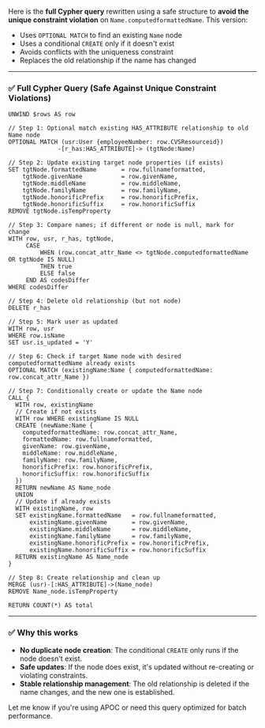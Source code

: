 Here is the **full Cypher query** rewritten using a safe structure to **avoid the unique constraint violation** on `Name.computedformattedName`. This version:

* Uses `OPTIONAL MATCH` to find an existing `Name` node
* Uses a conditional `CREATE` only if it doesn't exist
* Avoids conflicts with the uniqueness constraint
* Replaces the old relationship if the name has changed

---

### ✅ Full Cypher Query (Safe Against Unique Constraint Violations)

```cypher
UNWIND $rows AS row

// Step 1: Optional match existing HAS_ATTRIBUTE relationship to old Name node
OPTIONAL MATCH (usr:User {employeeNumber: row.CVSResourceid}) 
              -[r_has:HAS_ATTRIBUTE]-> (tgtNode:Name)

// Step 2: Update existing target node properties (if exists)
SET tgtNode.formattedName       = row.fullnameformatted,
    tgtNode.givenName           = row.givenName,
    tgtNode.middleName          = row.middleName,
    tgtNode.familyName          = row.familyName,
    tgtNode.honorificPrefix     = row.honorificPrefix,
    tgtNode.honorificSuffix     = row.honorificSuffix
REMOVE tgtNode.isTempProperty

// Step 3: Compare names; if different or node is null, mark for change
WITH row, usr, r_has, tgtNode,
     CASE 
         WHEN (row.concat_attr_Name <> tgtNode.computedformattedName OR tgtNode IS NULL) 
         THEN true 
         ELSE false 
     END AS codesDiffer
WHERE codesDiffer

// Step 4: Delete old relationship (but not node)
DELETE r_has

// Step 5: Mark user as updated
WITH row, usr
WHERE row.isName
SET usr.is_updated = 'Y'

// Step 6: Check if target Name node with desired computedformattedName already exists
OPTIONAL MATCH (existingName:Name { computedformattedName: row.concat_attr_Name })

// Step 7: Conditionally create or update the Name node
CALL {
  WITH row, existingName
  // Create if not exists
  WITH row WHERE existingName IS NULL
  CREATE (newName:Name {
    computedformattedName: row.concat_attr_Name,
    formattedName: row.fullnameformatted,
    givenName: row.givenName,
    middleName: row.middleName,
    familyName: row.familyName,
    honorificPrefix: row.honorificPrefix,
    honorificSuffix: row.honorificSuffix
  })
  RETURN newName AS Name_node
  UNION
  // Update if already exists
  WITH existingName, row
  SET existingName.formattedName   = row.fullnameformatted,
      existingName.givenName       = row.givenName,
      existingName.middleName      = row.middleName,
      existingName.familyName      = row.familyName,
      existingName.honorificPrefix = row.honorificPrefix,
      existingName.honorificSuffix = row.honorificSuffix
  RETURN existingName AS Name_node
}

// Step 8: Create relationship and clean up
MERGE (usr)-[:HAS_ATTRIBUTE]->(Name_node)
REMOVE Name_node.isTempProperty

RETURN COUNT(*) AS total
```

---

### ✅ Why this works

* **No duplicate node creation**: The conditional `CREATE` only runs if the node doesn't exist.
* **Safe updates**: If the node does exist, it's updated without re-creating or violating constraints.
* **Stable relationship management**: The old relationship is deleted if the name changes, and the new one is established.

Let me know if you're using APOC or need this query optimized for batch performance.
